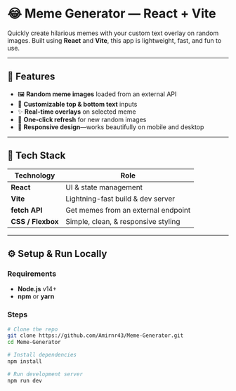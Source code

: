 # 😂 Meme Generator — React + Vite

Quickly create hilarious memes with your custom text overlay on random images. Built using **React** and **Vite**, this app is lightweight, fast, and fun to use.

---

## 🎯 Features

- 🖼️ **Random meme images** loaded from an external API  
- 📝 **Customizable top & bottom text** inputs  
- ✨ **Real-time overlays** on selected meme  
- 🔄 **One-click refresh** for new random images  
- 📱 **Responsive design**—works beautifully on mobile and desktop  

---

## 🧪 Tech Stack

| Technology      | Role                                  |
|------------------|----------------------------------------|
| **React**         | UI & state management                 |
| **Vite**          | Lightning-fast build & dev server     |
| **fetch API**     | Get memes from an external endpoint   |
| **CSS / Flexbox** | Simple, clean, & responsive styling   |

---

## ⚙️ Setup & Run Locally

### Requirements

- **Node.js** v14+  
- **npm** or **yarn**

### Steps

```bash
# Clone the repo
git clone https://github.com/Amirnr43/Meme-Generator.git
cd Meme-Generator

# Install dependencies
npm install

# Run development server
npm run dev
